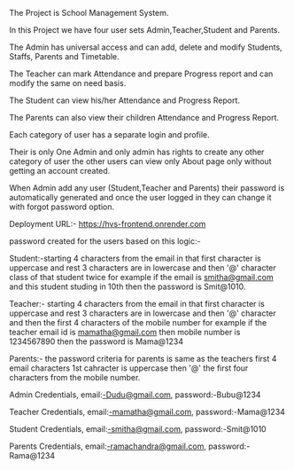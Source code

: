 The Project is School Management System.

In this Project we have four user sets Admin,Teacher,Student and Parents.

The Admin has universal access and can add, delete and modify Students, Staffs, Parents and Timetable.

The Teacher can mark Attendance and prepare Progress report and can modify the same on need basis.

The Student can view his/her Attendance and Progress Report.

The Parents can also view their children Attendance and Progress Report.

Each category of user has a separate login and profile.

Their is only One Admin and only admin has rights to create any other category of user the other users can view only About page only without getting an account created.

When Admin add any user (Student,Teacher and Parents) their password is automatically generated and once the user logged in they can change it with forgot password option.

Deployment URL:- https://hvs-frontend.onrender.com

password created for the users based on this logic:-

Student:-starting 4 characters from the email in that first character is uppercase and rest 3 characters are in lowercase and then '@' character class of that student twice for example if the email is smitha@gmail.com and this student studing in 10th then the password is Smit@1010.

Teacher:- starting 4 characters from the email in that first character is uppercase and rest 3 characters are in lowercase and then '@' character and then the first 4 characters of the mobile number for example if the teacher email id is mamatha@gmail.com then mobile number is 1234567890 then the password is Mama@1234

Parents:- the password criteria for parents is same as the teachers first 4 email characters 1st cahracter is uppercase then '@' the first four characters from the mobile number.

Admin Credentials,
email:-Dudu@gmail.com,
password:-Bubu@1234

Teacher Credentials,
email:-mamatha@gmail.com,
password:-Mama@1234

Student Credentials,
email:-smitha@gmail.com,
password:-Smit@1010

Parents Credentials,
email:-ramachandra@gmail.com,
password:-Rama@1234
